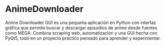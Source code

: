 # AnimeDownloader
Anime Downloader GUI es una pequeña aplicación en Python con interfaz gráfica que permite buscar y descargar episodios de anime desde fuentes como MEGA.   Combina scraping web, automatización y una GUI hecha con PyQt5, todo en un proyecto práctico pensado para aprender y experimentar.
